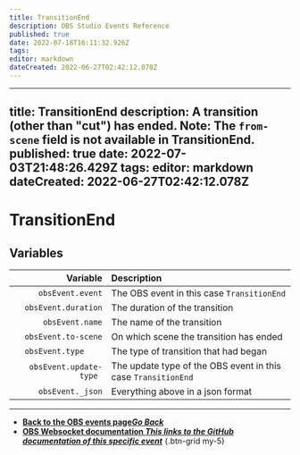 ```yaml
---
title: TransitionEnd
description: OBS Studio Events Reference
published: true
date: 2022-07-18T16:11:32.926Z
tags: 
editor: markdown
dateCreated: 2022-06-27T02:42:12.078Z
---
```


---
title: TransitionEnd
description: A transition (other than "cut") has ended. Note: The `from-scene` field is not available in TransitionEnd.
published: true
date: 2022-07-03T21:48:26.429Z
tags:
editor: markdown
dateCreated: 2022-06-27T02:42:12.078Z
---

# TransitionEnd

## Variables

| Variable | Description |
|---------:|:------------|
| `obsEvent.event` | The OBS event in this case `TransitionEnd`
| `obsEvent.duration` | The duration of the transition
| `obsEvent.name` | The name of the transition
| `obsEvent.to-scene` | On which scene the transition has ended
| `obsEvent.type	` | The type of transition that had began
| `obsEvent.update-type	` | The update type of the OBS event in this case `TransitionEnd`
| `obsEvent._json` | Everything above in a json format
---

- [<i class="mdi mdi-chevron-left"></i>**Back to the OBS events page*Go Back***](/en/Broadcasters/OBS/Events)
- [<i class="mdi mdi-github"></i> **OBS Websocket documentation *This links to the GitHub documentation of this specific event***](https://github.com/obsproject/obs-websocket/blob/4.x-current/docs/generated/protocol.md#transitionend)
{.btn-grid my-5}
